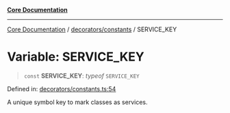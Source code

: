 [**Core Documentation**](../../../README.md)

***

[Core Documentation](../../../README.md) / [decorators/constants](../README.md) / SERVICE\_KEY

# Variable: SERVICE\_KEY

> `const` **SERVICE\_KEY**: *typeof* `SERVICE_KEY`

Defined in: [decorators/constants.ts:54](https://github.com/stonemjs/core/blob/e2200da501349da1fec304d821c002bb6d055b61/src/decorators/constants.ts#L54)

A unique symbol key to mark classes as services.
